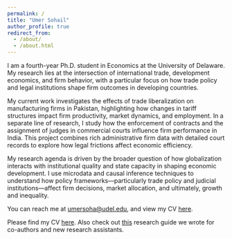 ```yaml
---
permalink: /
title: "Umer Sohail"
author_profile: true
redirect_from: 
  - /about/
  - /about.html
---
```


I am a fourth-year Ph.D. student in Economics at the University of Delaware. My research lies at the intersection of international trade, development economics, and firm behavior, with a particular focus on how trade policy and legal institutions shape firm outcomes in developing countries.

My current work investigates the effects of trade liberalization on manufacturing firms in Pakistan, highlighting how changes in tariff structures impact firm productivity, market dynamics, and employment. In a separate line of research, I study how the enforcement of contracts and the assignment of judges in commercial courts influence firm performance in India. This project combines rich administrative firm data with detailed court records to explore how legal frictions affect economic efficiency.

My research agenda is driven by the broader question of how globalization interacts with institutional quality and state capacity in shaping economic development. I use microdata and causal inference techniques to understand how policy frameworks—particularly trade policy and judicial institutions—affect firm decisions, market allocation, and ultimately, growth and inequality.

You can reach me at umersoha@udel.edu, and view my CV [here](/files/Bashir_CV.pdf).


Please find my CV [here](/files/Bashir_CV.pdf). Also check out [this](https://bashirmohammad.github.io/RAGuide/intro.html) research guide we wrote for co-authors and new research assistants. 
